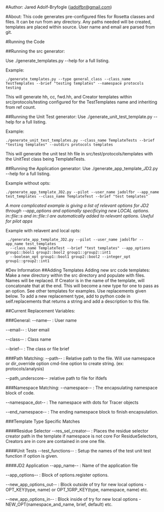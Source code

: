 #Author: 
 Jared Adolf-Bryfogle (jadolfbr@gmail.com)

#About: 
 This code generates pre-configured files for Rosetta classes and files.  It can be run from any directory.
 Any paths needed will be created, templates are placed within source. User name and email are parsed from git.

#Running the Code

##Running the src generator:

 Use ./generate_templates.py --help for a full listing.

Example: 
 
    ./generate_templates.py --type general_class --class_name TestTemplates --brief "testing templates" --namespace protocols testing


 This will generate hh, cc, fwd.hh, and Creator templates within src/protocols/testing configured for the TestTemplates name and inheriting from ref count.


##Running the Unit Test generator:
 Use ./generate_unit_test_template.py --help for a full listing.

 Example: 
    
    ./generate_unit_test_templates.py --class_name TemplateTests --brief "testing templates" --outdirs protocols templates
  
 This will generate the unit test hh file in src/test/protocols/templates with the UnitTest class being TemplateTests.


##Running the Application generator:
 Use ./generate_app_template_JD2.py --help for a full listing.

 Example without opts: 
 
    ./generate_app_template_JD2.py --pilot --user_name jadolfbr --app_name test_templates --class_name TemplateTest --brief "test templates"


 _A more complicated example is giving a list of relevant options for JD2 through --app_options and optionally specificying new LOCAL options._
 _in::file::s and in::file::l are automatically added to relevant options. Useful for pilot apps_


 Example with relavent and local opts: 
 
     ./generate_app_template_JD2.py --pilot --user_name jadolfbr --app_name test_templates
      --class_name TemplateTest --brief "test templates" --app_options group1::bool1 group2::bool2 group1::group2::int1
      --boolean_opt group1::bool1 group2::bool2 --integer_opt group1::group2::int1



#Dev Information
##Adding Templates
Adding new src code templates:
 Make a new directory within the src directory and populate with files.  Names will be replaced.
 If Creator is in the name of the template, will concatonate that at the end.
 This will become a new type for one to pass as an option.  See other templates for examples.  Use replacements given below.
 To add a new replacement type, add to python code in self.replacements that returns a string and add a description to this file.


##Current Replacement Variables:

###General:
 --name-- : User name
 
 --email-- : User email
 
 --class-- : Class name

 --brief-- : The class or file brief


###Path Matching:
--path-- : Relative path to the file.  Will use namespace or dir_override option cmd-line option to create string. (ex: protocols/analysis)
 
--path_underscore-- :relative path to file for ifdefs

###Namespace Matching:
--namespace-- : The encapsulating namespace block of code.

--namespace_dot-- : The namespace with dots for Tracer objects

--end_namespace-- : The ending namespace block to finish encapsulation.

###Template Type Specific Matches

####Residue Selector
--res_sel_creator-- : Places the residue selector creator path in the template if namespace is not core
For ResidueSelectors, Creators are in core are contained in one one file.

####Unit Tests
--test_functions-- : Setup the names of the test unit test function if option is given.

####JD2 Application
--app_name-- : Name of the application file

--app_options-- : Block of options.register options.

--new_app_options_out-- : Block outside of try for new local options - OPT_KEY(type, name) or OPT_1GRP_KEY(type, namespace, name) etc.

--new_app_options_in-- : Block inside of try for new local options  - NEW_OPT(namespace_and_name, brief, default) etc.

